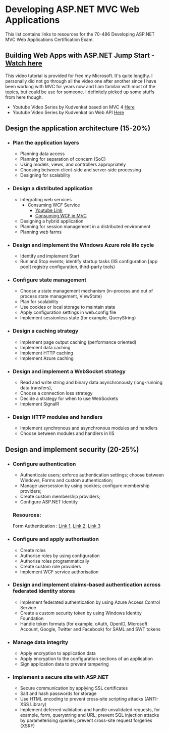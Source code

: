 
# __Developing ASP.NET MVC Web Applications__

This list contains links to resources for the 70-486 Developing ASP.NET MVC Web Applications Certification Exam.

## Building Web Apps with ASP.NET Jump Start - [Watch here](https://channel9.msdn.com/Series/Building-Web-Apps-with-ASP-NET-Jump-Start)
This video tutorial is provided for free my Microsoft. It's quite lengthy. I personally did not go through all the video one after another since I have been working with MVC for years now and I am familair with most of the topics, but could be use for someone. I definitely picked up some stuffs from here though.

 - Youtube Video Series by Kudvenkat based on MVC 4 [Here](https://www.youtube.com/playlist?list=PL6n9fhu94yhVm6S8I2xd6nYz2ZORd7X2v)  
 - Youtube Video Series by Kudvenkat on Web API [Here](https://www.youtube.com/playlist?list=PL6n9fhu94yhW7yoUOGNOfHurUE6bpOO2b)

## Design the application architecture (15-20%)
- ### Plan the application layers
	- Planning data access
	- Planning for separation of concern (SoC)
	- Using models, views, and controllers appropriately
	- Choosing between client-side and server-side processing
	- Designing for scalability
	
	
- ### Design a distributed application
	- Integrating web services
	  - Consuming WCF Service
	  	- [Youtube Link](https://www.youtube.com/watch?v=khgnpoxTreY&t=817s)
		- [Consuming WCF in MVC](http://www.c-sharpcorner.com/article/consuming-wcf-service-in-mvc-application-using-entity-framework/)
	- Designing a hybrid application
	- Planning for session management in a distributed environment
	- Planning web farms
	
	
- ### Design and implement the Windows Azure role life cycle
	- Identify and implement Start
	- Run and Stop events; identify startup tasks (IIS configuration [app pool] registry configuration, third-party tools)
	
- ### Configure state management
	- Choose a state management mechanism (in-process and out of process state management, ViewState)
	- Plan for scalability
	- Use cookies or local storage to maintain state
	- Apply configuration settings in web.config file
	- Implement sessionless state (for example, QueryString)

- ### Design a caching strategy
	- Implement page output caching (performance oriented)
	- Implement data caching
	- Implement HTTP caching
	- Implement Azure caching
	
- ### Design and implement a WebSocket strategy
	- Read and write string and binary data asynchronously (long-running data transfers),
	- Choose a connection loss strategy
	- Decide a strategy for when to use WebSockets
	- Implement SignalR
	
- ### Design HTTP modules and handlers
	- Implement synchronous and asynchronous modules and handlers
	- Choose between modules and handlers in IIS
	
## Design and implement security (20-25%)
- ### Configure authentication
	- Authenticate users; enforce authentication settings; choose between Windows, Forms and custom authentication; 
	- Manage usersession by using cookies; configure membership providers; 
	- Create custom membership providers;
	- Configure ASP.NET Identity
	
	### Resources:
	Form Authentication : [Link 1](https://www.youtube.com/watch?v=YV8Jze3ucPs), [Link 2](https://www.youtube.com/watch?v=IyFG3XyNq6Q&t=45s), [Link 3](https://www.codeproject.com/Articles/1111522/Custom-Authentication-and-Authorization-in-MVC)

- ### Configure and apply authorisation
	- Create roles
	- Authorise roles by using configuration
	- Authorise roles programmatically
	- Create custom role providers
	- Implement WCF service authorisation

- ### Design and implement claims-based authentication across federated identity stores
	- Implement federated authentication by using Azure Access Control Service
	- Create a custom security token by using Windows Identity Foundation
	- Handle token formats (for example, oAuth, OpenID, Microsoft Account, Google, Twitter and Facebook) for SAML and SWT tokens

- ### Manage data integrity
	- Apply encryption to application data
	- Apply encryption to the configuration sections of an application
	- Sign application data to prevent tampering

- ### Implement a secure site with ASP.NET
	- Secure communication by applying SSL certificates
	- Salt and hash passwords for storage
	- Use HTML encoding to prevent cross-site scripting attacks (ANTI-XSS Library)
	- Implement deferred validation and handle unvalidated requests, for example, form, querystring and URL; prevent SQL injection attacks by parameterising queries; prevent cross-site request forgeries (XSRF)
